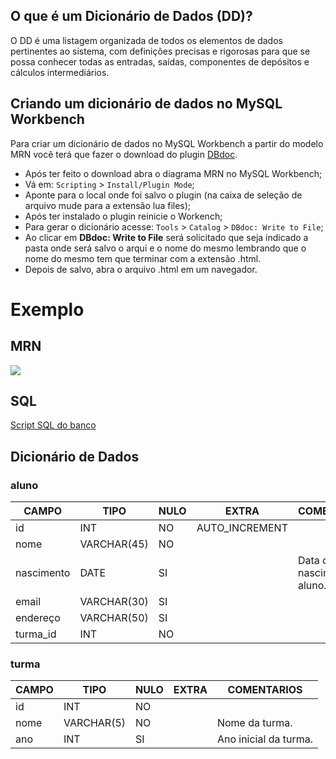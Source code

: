 ## O que é um Dicionário de Dados (DD)? ##
O DD é uma listagem organizada de todos os elementos de dados pertinentes ao sistema, com
definições precisas e rigorosas para que se possa conhecer todas as entradas, saídas, componentes
de depósitos e cálculos intermediários.

## Criando um dicionário de dados no MySQL Workbench ##
Para criar um dicionário de dados no MySQL Workbench a partir do modelo MRN você terá que fazer o download do plugin [DBdoc](https://github.com/luizventurote/banco-de-dados-II/blob/master/dicionario-de-dados/plugin/dbdoc_plugin.lua).

- Após ter feito o download abra o diagrama MRN no MySQL Workbench;
- Vá em: `Scripting` > `Install/Plugin Mode`;
- Aponte para o local onde foi salvo o plugin (na caixa de seleção de arquivo mude para a extensão lua files);
- Após ter instalado o plugin reinicie o Workench;
- Para gerar o dicionário acesse: `Tools` > `Catalog` > `DBdoc: Write to File`;
- Ao clicar em **DBdoc: Write to File** será solicitado que seja indicado a pasta onde será salvo o arqui e o nome do mesmo lembrando que o nome do mesmo tem que terminar com a extensão .html. 
- Depois de salvo, abra o arquivo .html em um navegador.

# Exemplo #
## MRN ##
![](https://raw.githubusercontent.com/luizventurote/banco-de-dados-II/master/dicionario-de-dados/exemplo/MRN.png)

## SQL ##
[Script SQL do banco](https://github.com/luizventurote/banco-de-dados-II/blob/master/dicionario-de-dados/exemplo/Script.sql)

## Dicionário de Dados ##

### aluno ###
|    CAMPO   | TIPO        | NULO | EXTRA          | COMENTARIOS                  |
|------------|-------------|------|----------------|------------------------------|
| id         | INT         | NO   | AUTO_INCREMENT |                              |    
| nome       | VARCHAR(45) | NO   |	               |                              |	
| nascimento |	DATE       | SI   |	               | Data de nascimento do aluno. |
| email      | VARCHAR(30) | SI   |	               |                              |	
| endereço   | VARCHAR(50) | SI   |	               |                              |	
| turma_id   | INT         | NO   |                |                              |	


### turma ###
|    CAMPO   | TIPO        | NULO | EXTRA          | COMENTARIOS                  |
|------------|-------------|------|----------------|------------------------------|
| id	     | INT	       | NO	  |                |                              |
| nome	     | VARCHAR(5)  | NO	  |                | Nome da turma.               |
| ano	     | INT	       | SI	  |                | Ano inicial da turma.        |